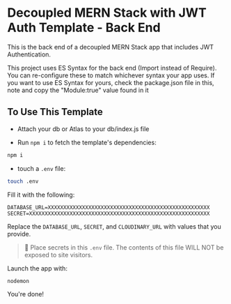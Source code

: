 # Decoupled MERN Stack with JWT Auth Template - Back End

This is the back end of a decoupled MERN Stack app that includes JWT Authentication.


This project uses ES Syntax for the back end (Import instead of Require). You can re-configure these to match whichever syntax your app uses. If you want to use ES Syntax for yours, check the package.json file in this, note and copy the "Module:true" value found in it

## To Use This Template

- Attach your db or Atlas to your db/index.js file

- Run `npm i` to fetch the template's dependencies:

```bash
npm i
```

- touch a `.env` file:

```bash
touch .env
```

Fill it with the following:

```
DATABASE_URL=XXXXXXXXXXXXXXXXXXXXXXXXXXXXXXXXXXXXXXXXXXXXXXXXXXXX
SECRET=XXXXXXXXXXXXXXXXXXXXXXXXXXXXXXXXXXXXXXXXXXXXXXXXXXXXXXXXXX
```

Replace the `DATABASE_URL`, `SECRET`, and `CLOUDINARY_URL` with values that you provide.

> 🚨 Place secrets in this `.env` file. The contents of this file WILL NOT be exposed to site visitors.

Launch the app with:

```bash
nodemon
```

You're done!
